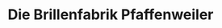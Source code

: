---
title: "Die Brillenfabrik Pfaffenweiler"
url: /pfaffenweiler/die-brillenfabrik-pfaffenweiler/
shop: Optiker
---